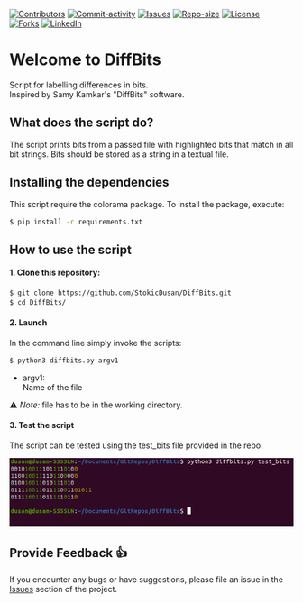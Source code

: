 [![Contributors][contributors-shield]][contributors-url]
[![Commit-activity][commit-activity-shield]][commit-activity-url]
[![Issues][issues-shield]][issues-url]
[![Repo-size][repo-size-shield]][repo-size-url]
[![License][license-shield]][license-url]  
[![Forks][forks-shield]][forks-url]
[![LinkedIn][linkedin-shield]][linkedin-url]

# Welcome to DiffBits
Script for labelling differences in bits.  
Inspired by Samy Kamkar's "DiffBits" software.

## What does the script do?
The script prints bits from a passed file with highlighted bits that match in all bit strings. Bits should be stored as a string in a textual file.

## Installing the dependencies
This script require the colorama package. To install the package, execute:
```bash
$ pip install -r requirements.txt
```

## How to use the script
#### 1. Clone this repository:
```bash
$ git clone https://github.com/StokicDusan/DiffBits.git
$ cd DiffBits/
```

#### 2. Launch
In the command line simply invoke the scripts:
```bash
$ python3 diffbits.py argv1
```
* argv1:  
Name of the file  

:warning: *Note:* file has to be in the working directory.

#### 3. Test the script
The script can be tested using the test_bits file provided in the repo.

<img src="/assets/screenshotDiffBits.png" width="auto" height="auto" />

## Provide Feedback 👍

If you encounter any bugs or have suggestions, please file an issue in the
[Issues][issues-url]
section of the project.

[contributors-shield]: https://img.shields.io/github/contributors/StokicDusan/DiffBits
[contributors-url]: https://github.com/StokicDusan/DiffBits/graphs/contributors
[forks-shield]: https://img.shields.io/github/forks/StokicDusan/DiffBits?style=social
[forks-url]: https://github.com/StokicDusan/DiffBits/network/members
[issues-shield]: https://img.shields.io/github/issues/StokicDusan/DiffBits
[issues-url]: https://github.com/StokicDusan/DiffBits/issues
[commit-activity-shield]: https://img.shields.io/github/last-commit/StokicDusan/DiffBits
[commit-activity-url]: https://github.com/StokicDusan/DiffBits/graphs/commit-activity
[license-url]: https://github.com/StokicDusan/DiffBits/blob/main/LICENSE
[license-shield]: https://img.shields.io/github/license/StokicDusan/DiffBits
[repo-size-shield]: https://img.shields.io/github/repo-size/StokicDusan/DiffBits
[repo-size-url]: https://img.shields.io/github/repo-size/StokicDusan/DiffBits
[linkedin-shield]: https://img.shields.io/badge/LinkedIn-0077B5?style=plastice&logo=linkedin&logoColor=white
[linkedin-url]: https://linkedin.com/in/stokicdusan


